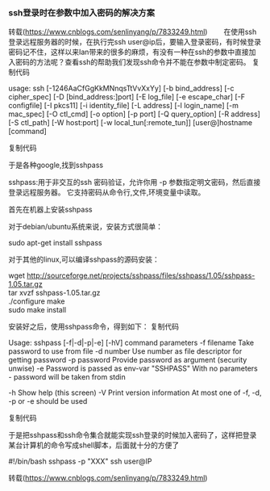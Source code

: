 ﻿ ### ssh登录时在参数中加入密码的解决方案
转载(https://www.cnblogs.com/senlinyang/p/7833249.html)
　　在使用ssh登录远程服务器的时候，在执行完ssh user@ip后，要输入登录密码，有时候登录密码记不住，这样以来Ian带来的很多的麻烦，有没有一种在ssh的参数中直接加入密码的方法呢？查看ssh的帮助我们发现ssh命令并不能在参数中制定密码。
复制代码

usage: ssh [-1246AaCfGgKkMNnqsTtVvXxYy] [-b bind_address] [-c cipher_spec]
           [-D [bind_address:]port] [-E log_file] [-e escape_char]
           [-F configfile] [-I pkcs11] [-i identity_file] [-L address]
           [-l login_name] [-m mac_spec] [-O ctl_cmd] [-o option] [-p port]
           [-Q query_option] [-R address] [-S ctl_path] [-W host:port]
           [-w local_tun[:remote_tun]] [user@]hostname [command]

复制代码

于是各种google,找到sshpass

sshpass:用于非交互的ssh 密码验证，允许你用 -p 参数指定明文密码，然后直接登录远程服务器。 它支持密码从命令行,文件,环境变量中读取。

首先在机器上安装sshpass

对于debian/ubuntu系统来说，安装方式很简单：

sudo apt-get install sshpass

对于其他的linux,可以编译sshpass的源码安装：

 wget http://sourceforge.net/projects/sshpass/files/sshpass/1.05/sshpass-1.05.tar.gz  
tar xvzf sshpass-1.05.tar.gz  
./configure 
make  
sudo make install

安装好之后，使用sshpass命令，得到如下：
复制代码

Usage: sshpass [-f|-d|-p|-e] [-hV] command parameters
   -f filename   Take password to use from file
   -d number     Use number as file descriptor for getting password
   -p password   Provide password as argument (security unwise)
   -e            Password is passed as env-var "SSHPASS"
   With no parameters - password will be taken from stdin

   -h            Show help (this screen)
   -V            Print version information
At most one of -f, -d, -p or -e should be used

复制代码

于是把sshpass和ssh命令集合就能实现ssh登录的时候加入密码了，这样把登录某台计算机的命令写成shell脚本，后面就十分的方便了

#!/bin/bash
sshpass -p "XXX" ssh user@IP

转载(https://www.cnblogs.com/senlinyang/p/7833249.html)
